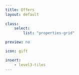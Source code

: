```yaml
---
title: Offers
layout: default
    
class:
    select: 
        list: "properties-grid"

preview: no

icon: gift

insert:
    - level3-tiles
---
```

